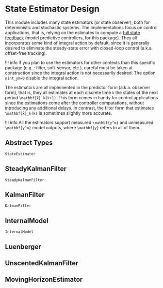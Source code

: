 # State Estimator Design

This module includes many state estimators (or state observer), both for deterministic
and stochastic systems. The implementations focus on control applications, that is, relying
on the estimates to compute a [full state feedback](https://en.wikipedia.org/wiki/Full_state_feedback)
(model predictive controllers, for this package). They all incorporates some kind of
integral action by default, since it is generally desired to eliminate the steady-state
error with closed-loop control (a.k.a. offset-free tracking).

!!! info
    If you plan to use the estimators for other contexts than this specific package (e.g. :
    filter, soft-sensor, etc.), careful must be taken at construction since the integral
    action is not necessarily desired. The option `nint_ym=0` disable the integral action.

The estimators are all implemented in the predictor form (a.k.a. observer form), that is,
they all estimates at each discrete time ``k`` the states of the next period
``\mathbf{x̂}_k(k+1)``. This form comes in handy for control applications since the
estimations come after the controller computations, without introducing any additional
delays. In contrast, the filter form that estimates ``\mathbf{x̂}_k(k)`` is sometimes
slightly more accurate.

!!! info
    All the estimators support measured ``\mathbf{y^m}`` and unmeasured ``\mathbf{y^u}`` 
    model outputs, where ``\mathbf{y}`` refers to all of them.

## Abstract Types

```@docs
StateEstimator
```

## SteadyKalmanFilter

```@docs
SteadyKalmanFilter
```

## KalmanFilter

```@docs
KalmanFilter
```

## InternalModel

```@docs
InternalModel
```

## Luenberger

## UnscentedKalmanFilter

## MovingHorizonEstimator

